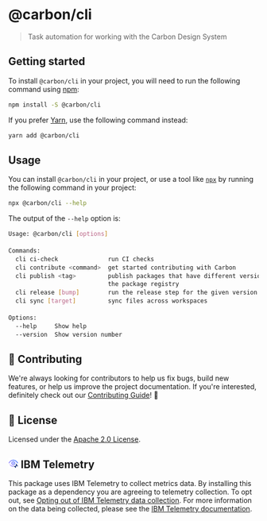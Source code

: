 # @carbon/cli

> Task automation for working with the Carbon Design System

## Getting started

To install `@carbon/cli` in your project, you will need to run the following
command using [npm](https://www.npmjs.com/):

```bash
npm install -S @carbon/cli
```

If you prefer [Yarn](https://yarnpkg.com/en/), use the following command
instead:

```bash
yarn add @carbon/cli
```

## Usage

You can install `@carbon/cli` in your project, or use a tool like
[`npx`](https://medium.com/@maybekatz/introducing-npx-an-npm-package-runner-55f7d4bd282b)
by running the following command in your project:

```bash
npx @carbon/cli --help
```

The output of the `--help` option is:

```bash
Usage: @carbon/cli [options]

Commands:
  cli ci-check              run CI checks
  cli contribute <command>  get started contributing with Carbon
  cli publish <tag>         publish packages that have different versions from
                            the package registry
  cli release [bump]        run the release step for the given version bump
  cli sync [target]         sync files across workspaces

Options:
  --help     Show help                                                 [boolean]
  --version  Show version number                                       [boolean]
```

## 🙌 Contributing

We're always looking for contributors to help us fix bugs, build new features,
or help us improve the project documentation. If you're interested, definitely
check out our [Contributing Guide](/.github/CONTRIBUTING.md)! 👀

## 📝 License

Licensed under the [Apache 2.0 License](/LICENSE).

## <picture><source height="20" width="20" media="(prefers-color-scheme: dark)" srcset="https://raw.githubusercontent.com/ibm-telemetry/telemetry-js/main/docs/images/ibm-telemetry-dark.svg"><source height="20" width="20" media="(prefers-color-scheme: light)" srcset="https://raw.githubusercontent.com/ibm-telemetry/telemetry-js/main/docs/images/ibm-telemetry-light.svg"><img height="20" width="20" alt="IBM Telemetry" src="https://raw.githubusercontent.com/ibm-telemetry/telemetry-js/main/docs/images/ibm-telemetry-light.svg"></picture> IBM Telemetry

This package uses IBM Telemetry to collect metrics data. By installing this
package as a dependency you are agreeing to telemetry collection. To opt out,
see
[Opting out of IBM Telemetry data collection](https://github.com/ibm-telemetry/telemetry-js/tree/main#opting-out-of-ibm-telemetry-data-collection).
For more information on the data being collected, please see the
[IBM Telemetry documentation](https://github.com/ibm-telemetry/telemetry-js/tree/main#ibm-telemetry-collection-basics).
